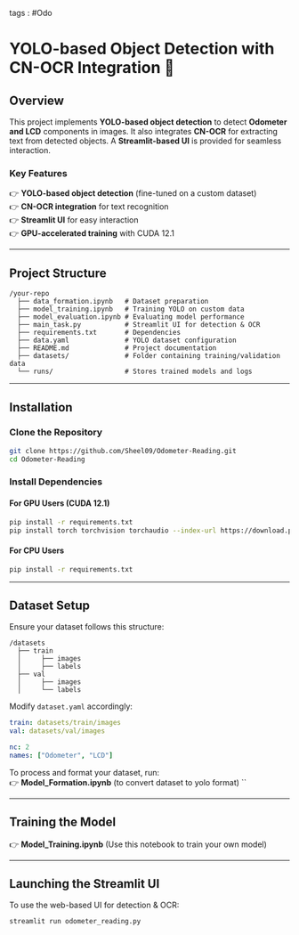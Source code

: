 tags : #Odo
# **YOLO-based Object Detection with CN-OCR Integration** 🚀

## **Overview**

This project implements **YOLO-based object detection** to detect **Odometer and LCD** components in images. It also integrates **CN-OCR** for extracting text from detected objects. A **Streamlit-based UI** is provided for seamless interaction.

### **Key Features**

👉 **YOLO-based object detection** (fine-tuned on a custom dataset)  
👉 **CN-OCR integration** for text recognition  
👉 **Streamlit UI** for easy interaction  
👉 **GPU-accelerated training** with CUDA 12.1

---

## **Project Structure**

```
/your-repo
  ├── data_formation.ipynb   # Dataset preparation
  ├── model_training.ipynb   # Training YOLO on custom data
  ├── model_evaluation.ipynb # Evaluating model performance
  ├── main_task.py           # Streamlit UI for detection & OCR
  ├── requirements.txt       # Dependencies
  ├── data.yaml              # YOLO dataset configuration
  ├── README.md              # Project documentation
  ├── datasets/              # Folder containing training/validation data
  └── runs/                  # Stores trained models and logs
```

---

## **Installation**

### **Clone the Repository**

```bash
git clone https://github.com/Sheel09/Odometer-Reading.git
cd Odometer-Reading
```

### **Install Dependencies**

#### **For GPU Users (CUDA 12.1)**

```bash
pip install -r requirements.txt
pip install torch torchvision torchaudio --index-url https://download.pytorch.org/whl/cu121
```

#### **For CPU Users**

```bash
pip install -r requirements.txt
```

---

## **Dataset Setup**

Ensure your dataset follows this structure:

```
/datasets
  ├── train
  │     ├── images
  │     ├── labels
  ├── val
  │     ├── images
  │     └── labels
```

Modify `dataset.yaml` accordingly:

```yaml
train: datasets/train/images
val: datasets/val/images

nc: 2
names: ["Odometer", "LCD"]
```

To process and format your dataset, run:  
👉 **Model_Formation.ipynb** (to convert dataset to yolo format)  ``

---

## **Training the Model**

👉 **Model_Training.ipynb**   (Use this notebook to train your own model)

---

## **Launching the Streamlit UI**

To use the web-based UI for detection & OCR:

```bash
streamlit run odometer_reading.py
```
